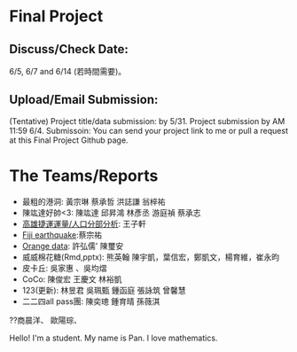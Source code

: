 
# Final Project

## Discuss/Check Date: 

6/5, 6/7 and 6/14 (若時間需要)。

## Upload/Email Submission: 

(Tentative) Project title/data submission: by 5/31. 
Project submission by AM 11:59 6/4. 
Submissoin: You can send your project link to me or pull a request at this Final Project Github page. 

# The Teams/Reports

  -  最粗的港洞: 黃宗琳 蔡承哲 洪誌謙 翁梓祐 []()
  -  陳竑達好帥<3: 陳竑達 邱昇鴻 林彥丞 游庭禎 蔡承志
  -  [高雄捷運運量/人口分部分析](http://): 王子軒 
  -  [Fiji earthquake]():蔡宗祐 
  -  [Orange data](): 許弘儒' 陳璽安
  -  威威棉花糖(Rmd,pptx): 熊英翰 陳宇凱，葉信宏，鄭凱文，楊育維，崔永昀
  -  皮卡丘: 吳家惠 、吳均熠 
  -  CoCo: 陳俊宏 王慶文 林裕凱
  -  123(更新): 林昱君 吳珮甄 鍾函庭 張詠筑 曾馨慧
  -  二二四all pass團: 陳奕璁 鍾育晴 孫薇淇
  
  ??商晨洋、 歐陽琮、

Hello! I'm a student. My name is Pan. I love mathematics.

